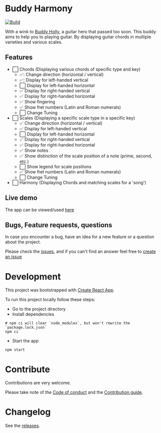 # Buddy Harmony

[![Build](https://github.com/Marthijs-Berfelo/buddy-harmony/actions/workflows/main-build.yaml/badge.svg?branch=main)](https://github.com/Marthijs-Berfelo/buddy-harmony/actions/workflows/main-build.yaml)

With a wink to [Buddy Holly](https://en.wikipedia.org/wiki/Buddy_Holly), a guitar hero that passed too soon. This buddy
aims to help you to playing guitar. By displaying guitar chords in multiple varieties and various scales.

## Features

- :white_large_square: Chords (Displaying various chords of specific type and key)
    - :white_check_mark:: Change direction (horizontal / vertical)
    - :white_check_mark:: Display for left-handed vertical
    - :white_large_square: Display for left-handed horizontal
    - :white_check_mark: Display for right-handed vertical
    - :white_check_mark: Display for right-handed horizontal
    - :white_check_mark: Show fingering
    - :white_check_mark: Show fret numbers (Latin and Roman numerals)
    - :white_large_square: Change Tuning
- :white_large_square: Scales (Displaying a specific scale type in a specific key)
    - :white_check_mark: Change direction (horizontal / vertical)
    - :white_check_mark: Display for left-handed vertical
    - :white_large_square: Display for left-handed horizontal
    - :white_check_mark: Display for right-handed vertical
    - :white_check_mark: Display for right-handed horizontal
    - :white_check_mark: Show notes
    - :white_check_mark: Show distinction of the scale position of a note (prime, second, etc.)
    - :white_large_square: Show legend for scale positions
    - :white_check_mark: Show fret numbers (Latin and Roman numerals)
    - :white_large_square: Change Tuning
- :white_large_square: Harmony (Displaying Chords and matching scales for a 'song')

## Live demo

The app can be viewed/used [here](https://marthijs-berfelo.github.io/buddy-harmony)

## Bugs, Feature requests, questions

In case you encounter a bug, have an idea for a new feature or a question about the project.

Please check the [issues](https://github.com/Marthijs-Berfelo/buddy-harmony/issues), and if you can't find an answer feel free to [create an issue](https://github.com/Marthijs-Berfelo/buddy-harmony/issues/new/choose)

# Development

This project was bootstrapped with [Create React App](https://github.com/facebook/create-react-app).

To run this project locally follow these steps:

- Go to the project directory
- Install dependencies
```shell
# npm ci will clear `node_modules`, but won't rewrite the `package.lock.json`
npm ci 
```
- Start the app
```shell
npm start
```
# Contribute
Contributions are very welcome.

Please take note of the [Code of conduct](./CODE_OF_CONDUCT.md) and the [Contribution guide](./CONTRIBUTING.md).

# Changelog

See the [releases](https://github.com/Marthijs-Berfelo/buddy-harmony/releases).
